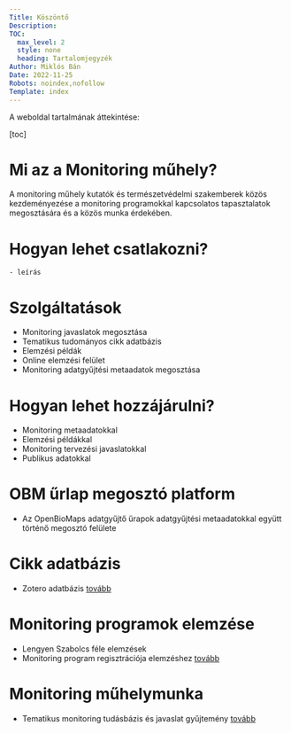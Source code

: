 ```yaml
---
Title: Köszöntő
Description: 
TOC:
  max_level: 2
  style: none
  heading: Tartalomjegyzék
Author: Miklós Bán
Date: 2022-11-25
Robots: noindex,nofollow
Template: index
---
```


A weboldal tartalmának áttekintése:

[toc]

# Mi az a Monitoring műhely?
A monitoring műhely kutatók és természetvédelmi szakemberek közös kezdeményezése a monitoring programokkal kapcsolatos tapasztalatok megosztására és a közös munka érdekében.

# Hogyan lehet csatlakozni?
	- leírás

# Szolgáltatások
- Monitoring javaslatok megosztása
- Tematikus tudományos cikk adatbázis
- Elemzési példák
- Online elemzési felület 
- Monitoring adatgyűjtési metaadatok megosztása

# Hogyan lehet hozzájárulni?
- Monitoring metaadatokkal
- Elemzési példákkal
- Monitoring tervezési javaslatokkal
- Publikus adatokkal

# OBM űrlap megosztó platform
- Az OpenBioMaps adatgyűjtő űrapok adatgyűjtési metaadatokkal együtt történő megosztó felülete

# Cikk adatbázis
- Zotero adatbázis
[tovább](?papers)

# Monitoring programok elemzése
- Lengyen Szabolcs féle elemzések
- Monitoring program regisztrációja elemzéshez
[tovább](?analysis_of_mp)

# Monitoring műhelymunka
- Tematikus monitoring tudásbázis és javaslat gyűjtemény
[tovább](?workshop)

